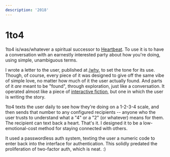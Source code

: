 ```yaml
---
description: '2018'
---
```


# 1to4

1to4 is/was/whatever a spiritual successor to [Heartbeat](../../2014/heartbeat.md). To use it is to have a conversation with an earnestly interested party about how you're doing, using simple, unambiguous terms.

I wrote a letter to the user, published at [/why](why.md), to set the tone for its use. Though, of course, every piece of it was designed to give off the same vibe of simple love, no matter how much of it the user actually found. And parts of it _are_ meant to be "found", through exploration, just like a conversation. It operated almost like a piece of [interactive fiction](https://en.wikipedia.org/wiki/Interactive\_fiction), but one in which the user is writing the story.

1to4 texts the user daily to see how they're doing on a 1-2-3-4 scale, and then sends that number to any configured recipients -- anyone who the user trusts to understand what a "4" or a "2" (or whatever) means for them. The recipient can text back a heart. That's it. I designed it to be a low-emotional-cost method for staying connected with others.

It used a passwordless auth system, texting the user a numeric code to enter back into the interface for authentication. This solidly predated the proliferation of two-factor auth, which is neat. :)



<figure><img src="../../.gitbook/assets/Screenshot 2023-12-06 at 10.22.25 AM.png" alt=""><figcaption></figcaption></figure>

<figure><img src="../../.gitbook/assets/Screenshot 2023-12-06 at 10.22.34 AM.png" alt=""><figcaption></figcaption></figure>

<figure><img src="../../.gitbook/assets/Screenshot 2023-12-06 at 10.22.48 AM.png" alt=""><figcaption></figcaption></figure>

<figure><img src="../../.gitbook/assets/Screenshot 2023-12-06 at 10.23.03 AM.png" alt=""><figcaption></figcaption></figure>

<figure><img src="../../.gitbook/assets/Screenshot 2023-12-06 at 10.26.16 AM.png" alt=""><figcaption></figcaption></figure>
